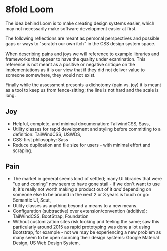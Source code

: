 # 8fold Loom

The idea behind Loom is to make creating design systems easier, which may not necessarily make software development easier at first.

The following reflections are meant as personal perspectives and possible gaps or ways to "scratch our own itch" in the CSS design system space.

When describing pains and joys we will reference to example libraries and frameworks that appear to have the quality under examination. This reference is not meant as a positive or negative critique on the implementations as it is our view that if they did not deliver value to someone somewhere, they would not exist.

Finally while the assessment presents a dichotomy (pain vs. joy) it is meant as a tool to keep us from fence-sitting; the line is not hard and the scale is long.

## Joy

- Helpful, complete, and minimal documenation: TailwindCSS, Sass, 
- Utility classes for rapid development and styling before committing to a definition: TailWindCSS, USWDS,
- CSS-first philosophy: Sass
- Reduce duplication and file size for users - with minimal effort and scraping.

## Pain

- The market in general seems kind of settled; many UI libraries that were "up and coming" now seem to have gone stail - if we don't want to use it, it's really not worth making a product out of it *and* depending on someone else to be around in the next 2 or 3 years is touch or go: Semantic UI, Scut, 
- Utility classes as anything beyond a means to a new means.
- Configuration (subtractive) over extension/convention (additive): TailWindCSS, BootStrap, Foundation
- Without customization sites risk looking and feeling the same; saw this particularly around 2015 as rapid prototyping was done a lot using Bootstrap, for example - not we may be experiencing a new problem as many seem to be open sourcing their design systems: Google Material Design, US Web Design System, 
